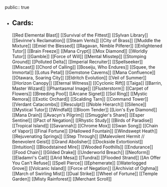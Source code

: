 public:: true
- ## Cards:
	[[Red Elemental Blast]]
	[[Survival of the Fittest]]
	[[Sylvan Library]]
	[[Sevinne's Reclamation]]
	[[Steam Vents]]
	[[City of Brass]]
	[[Muddle the Mixture]]
	[[Emiel the Blessed]]
	[[Ragavan, Nimble Pilferer]]
	[[Enlightened Tutor]]
	[[Brain Freeze]]
	[[Mana Crypt]]
	[[Mox Diamond]]
	[[Worldly Tutor]]
	[[Gamble]]
	[[Force of Will]]
	[[Mental Misstep]]
	[[Stomping Ground]]
	[[Polluted Delta]]
	[[Imperial Recruiter]]
	[[Spellseeker]]
	[[Miscast]]
	[[Chord of Calling]]
	[[Boseiju, Who Endures]]
	[[Squee, the Immortal]]
	[[Lotus Petal]]
	[[Gemstone Caverns]]
	[[Mana Confluence]]
	[[Otawara, Soaring City]]
	[[Eldritch Evolution]]
	[[Veil of Summer]]
	[[Horizon Canopy]]
	[[Eternal Witness]]
	[[Cyclonic Rift]]
	[[Taiga]]
	[[Barrin, Master Wizard]]
	[[Phantasmal Image]]
	[[Flusterstorm]]
	[[Carpet of Flowers]]
	[[Breeding Pool]]
	[[Arcane Signet]]
	[[Sol Ring]]
	[[Mystic Remora]]
	[[Exotic Orchard]]
	[[Scalding Tarn]]
	[[Command Tower]]
	[[Verdant Catacombs]]
	[[Resculpt]]
	[[Noble Hierarch]]
	[[Silence]]
	[[Mystical Tutor]]
	[[Windfall]]
	[[Bloom Tender]]
	[[Lion's Eye Diamond]]
	[[Mana Drain]]
	[[Avacyn's Pilgrim]]
	[[Smuggler's Share]]
	[[Esper Sentinel]]
	[[Pact of Negation]]
	[[Rhystic Study]]
	[[Birds of Paradise]]
	[[Tropical Island]]
	[[Savannah]]
	[[Chrome Mox]]
	[[Swan Song]]
	[[Chain of Vapor]]
	[[Final Fortune]]
	[[Hallowed Fountain]]
	[[Windswept Heath]]
	[[Rejuvenating Springs]]
	[[Step Through]]
	[[Malevolent Hermit // Benevolent Geist]]
	[[Grand Abolisher]]
	[[Dockside Extortionist]]
	[[Intuition]]
	[[Bloodstained Mire]]
	[[Wooded Foothills]]
	[[Endurance]]
	[[Food Chain]]
	[[Gilded Drake]]
	[[Underworld Breach]]
	[[Neoform]]
	[[Eladamri's Call]]
	[[Arid Mesa]]
	[[Tundra]]
	[[Flooded Strand]]
	[[An Offer You Can't Refuse]]
	[[Spell Pierce]]
	[[Ephemerate]]
	[[Waterlogged Grove]]
	[[Volcanic Island]]
	[[Force of Negation]]
	[[Archivist of Oghma]]
	[[March of Swirling Mist]]
	[[Dual Strike]]
	[[Wheel of Fortune]]
	[[Temple Garden]]
	[[Misty Rainforest]]
	[[Merchant Scroll]]
